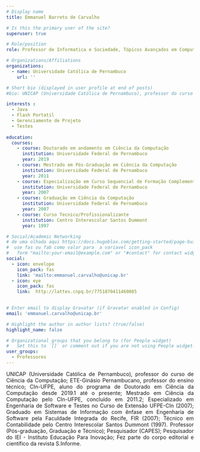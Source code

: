 ```yaml
---
# Display name
title: Emmanuel Barreto de Carvalho

# Is this the primary user of the site?
superuser: true

# Role/position
role: Professor de Informatica e Sociedade, Tópicos Avançados em Computaçao 1, Banco de Dados 1, Programação Paralela e Distribuida.

# Organizations/Affiliations
organizations:
  - name: Universidade Católica de Pernambuco
    url: ''

# Short bio (displayed in user profile at end of posts)
#bio: UNICAP (Universidade Católica de Pernambuco), professor do curso de Ciência da Computação; ETE-Ginásio Pernambucano, professor do ensino técnico; CIn-UFPE, aluno do programa de Doutorado em Ciência da Computação desde 2019.1 até o presente; Mestrado em Ciência da Computação pelo CIn-UFPE, concluído em 2011.2; Especializado em Engenharia de Software e Testes no Curso de Extensão UFPE-CIn (2007); Graduado em Sistemas de Informação com ênfase em Engenharia de Software pela Faculdade Integrada do Recife, FIR (2007); Técnico em Contabilidade pelo Centro Interescolar Santos Dummont (1997). Professor (Pós-graduação, Graduação e Técnico); Pesquisador (CAPES); Pesquisador do IEI - Instituto Educação Para Inovação; Fez parte do corpo editorial e científico da revista S.Informe.

interests :
  - Java
  - Flash Portatil
  - Gerenciamente de Projeto
  - Testes
  
education:
  courses:
    - course: Doutorado em andamento em Ciência da Computação
      institution: Universidade Federal de Pernambuco
      year: 2019
    - course: Mestrado em Pós-Graduação em Ciência da Computação
      institution: Universidade Federal de Pernambuco
      year: 2011
    - course: Especialização em Curso Sequencial de Formação Complementar em Teste
      institution: Universidade Federal de Pernambuco
      year: 2007
    - course: Graduação em Ciência da Computação
      institution: Universidade Federal de Pernambuco
      year: 2007
    - course: Curso Tecnico/Profissionalizante
      institution: Centro Interescolar Santos Dummont
      year: 1997

# Social/Academic Networking
# de uma olhada aqui https://docs.hugoblox.com/getting-started/page-builder/#icons
#  use fas ou fab como valor para  a variavel icon_pack
#   form "mailto:your-email@example.com" or "#contact" for contact widget.
social:
  - icon: envelope
    icon_pack: fas
    link: 'mailto:emmanuel.carvalho@unicap.br'
  - icon: eye
    icon_pack: fas
    link:  http://lattes.cnpq.br/7751870411460085
    

# Enter email to display Gravatar (if Gravatar enabled in Config)
email: 'emmanuel.carvalho@unicap.br'

# Highlight the author in author lists? (true/false)
highlight_name: false

# Organizational groups that you belong to (for People widget)
#   Set this to `[]` or comment out if you are not using People widget.
user_groups:
  - Professores
---
```


<div align="justify">
    UNICAP (Universidade Católica de Pernambuco), professor do curso de Ciência da Computação; ETE-Ginásio Pernambucano, professor do ensino técnico; CIn-UFPE, aluno do programa de Doutorado em Ciência da Computação desde 2019.1 até o presente; Mestrado em Ciência da Computação pelo CIn-UFPE, concluído em 2011.2; Especializado em Engenharia de Software e Testes no Curso de Extensão UFPE-CIn (2007); Graduado em Sistemas de Informação com ênfase em Engenharia de Software pela Faculdade Integrada do Recife, FIR (2007); Técnico em Contabilidade pelo Centro Interescolar Santos Dummont (1997). Professor (Pós-graduação, Graduação e Técnico); Pesquisador (CAPES); Pesquisador do IEI - Instituto Educação Para Inovação; Fez parte do corpo editorial e científico da revista S.Informe.
</div>